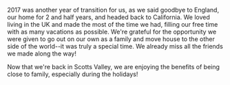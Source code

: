 2017 was another year of transition for us, as we said goodbye to England, our home for 2 and half years, and headed back to California.  We loved living in the UK and made the most of the time we had, filling our free time with as many vacations as possible.  We're grateful for the opportunity we were given to go out on our own as a family and move house to the other side of the world--it was truly a special time.  We already miss all the friends we made along the way!

Now that we're back in Scotts Valley, we are enjoying the benefits of being close to family, especially during the holidays!  